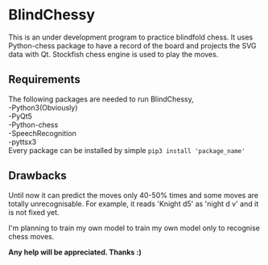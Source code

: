 # BlindChessy  
This is an under development program to practice blindfold chess. It uses Python-chess package to have a record of the board and projects the SVG data with Qt. Stockfish chess engine is used to play the moves.

## Requirements  
The following packages are needed to run BlindChessy,  
-Python3(Obviously)  
-PyQt5  
-Python-chess  
-SpeechRecognition  
-pyttsx3  
Every package can be installed by simple `pip3 install 'package_name'`  

## Drawbacks    
Until now it can predict the moves only 40-50% times and some moves are totally unrecognisable. For example, it reads 'Knight d5' as 'night d v' and it is not fixed yet.    


I'm planning to train my own model to train my own model only to recognise chess moves. 


**Any help will be appreciated. Thanks :)**